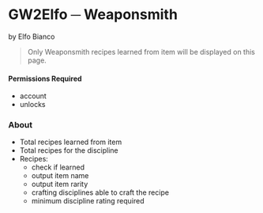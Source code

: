 # GW2Elfo ─ Weaponsmith
by Elfo Bianco

> Only Weaponsmith recipes learned from item will be displayed on this page.

#### Permissions Required
* account
* unlocks

### About
* Total recipes learned from item
* Total recipes for the discipline
* Recipes:
  * check if learned
  * output item name
  * output item rarity
  * crafting disciplines able to craft the recipe
  * minimum discipline rating required

